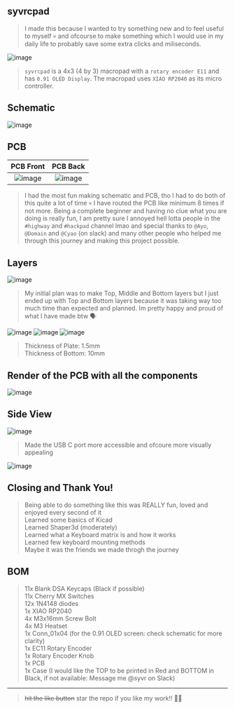 ## syvrcpad
> I made this because I wanted to try something new and to feel useful to myself 💀 and ofcourse to make something which I would use in my daily life to probably save some extra clicks and miliseconds.


![image](/assets/syvrcpad.JPG)
> `syvrcpad` is a 4x3 (4 by 3) macropad with a `rotary encoder E11` and has `0.91 OLED Display`. The macropad uses `XIAO RP2040` as its micro controller.


## Schematic
![image](/assets/schematic.png)


## PCB
PCB Front           |  PCB Back
:-------------------------:|:-------------------------:|
![image](/assets/pcb_front.png)    |  ![image](/assets/pcb_back.png)
> I had the most fun making schematic and PCB, tho I had to do both of this quite a lot of time 💀 I have routed the PCB like minimum 8 times if not more. Being a complete beginner and having no clue what you are doing is really fun, I am pretty sure I annoyed hell lotta people in the `#highway` and `#hackpad` channel lmao and special thanks to `@Ayo`, `@Domain` and `@Cyao` (on slack) and many other people who helped me through this journey and making this project possible.


## Layers
![image](/assets/layers.JPG)
> My initial plan was to make Top, Middle and Bottom layers but I just ended up with Top and Bottom layers because it was taking way too much time than expected and planned. Im pretty happy and proud of what I have made btw 🗣


![image](/assets/plate.JPG)
![image](/assets/base.JPG)
![image](/assets/case.JPG)
> Thickness of Plate: 1.5mm  
> Thickness of Bottom: 10mm  


## Render of the PCB with all the components
![image](/assets/pcb_render.JPG)


## Side View
![image](/assets/side.JPG)
> Made the USB C port more accessible and ofcoure more visually appealing


![image](/assets/over.JPG)

## Closing and Thank You!
> Being able to do something like this was REALLY fun, loved and enjoyed every second of it  
> Learned some basics of Kicad  
> Learned Shaper3d (moderately)  
> Learned what a Keyboard matrix is and how it works  
> Learned few keyboard mounting methods  
> Maybe it was the friends we made throgh the journey  


## BOM
> 11x Blank DSA Keycaps (Black if possible)  
> 11x Cherry MX Switches  
> 12x 1N4148 diodes  
> 1x XIAO RP2040  
> 4x M3x16mm Screw Bolt  
> 4x M3 Heatset  
> 1x Conn_01x04 (for the 0.91 OLED screen: check schematic for more clarity)  
> 1x EC11 Rotary Encoder  
> 1x Rotary Encoder Knob  
> 1x PCB  
> 1x Case (I would like the TOP to be printed in Red and BOTTOM in Black, if not available: Message me @syvr on Slack)

---
> ~~hit the like button~~ star the repo if you like my work!! 🚶‍♂️
